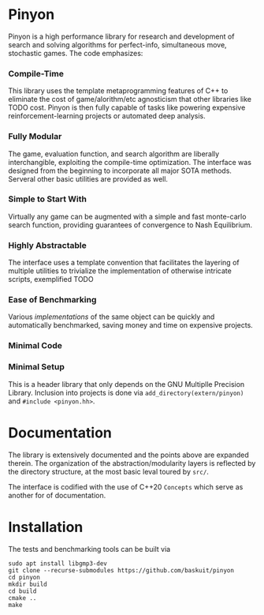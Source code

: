 
# Pinyon

Pinyon is a high performance library for research and development of search and solving algorithms for perfect-info, simultaneous move, stochastic games. The code emphasizes:

### Compile-Time
This library uses the template metaprogramming features of C++ to eliminate the cost of game/alorithm/etc agnosticism that other libraries like TODO cost. Pinyon is then fully capable of tasks like powering expensive reinforcement-learning projects or automated deep analysis.

### Fully Modular
The game, evaluation function, and search algorithm are liberally interchangible, exploiting the compile-time optimization. The interface was designed from the beginning to incorporate all major SOTA methods. Serveral other basic utilities are provided as well.

### Simple to Start With
Virtually any game can be augmented with a simple and fast monte-carlo search function, providing guarantees of convergence to Nash Equilibrium.

### Highly Abstractable
The interface uses a template convention that facilitates the layering of multiple utilities to trivialize the implementation of otherwise intricate scripts, exemplified TODO

### Ease of Benchmarking 
Various *implementations* of the same object can be quickly and automatically benchmarked, saving money and time on expensive projects.

### Minimal Code

### Minimal Setup
This is a header library that only depends on the GNU Multiplle Precision Library. Inclusion into projects is done via `add_directory(extern/pinyon)` and `#include <pinyon.hh>`. 

# Documentation
The library is extensively documented and the points above are expanded therein. The organization of the abstraction/modularity layers is reflected by the directory structure, at the most basic leval toured by `src/`.

The interface is codified with the use of C++20 `Concepts` which serve as another for of documentation.

# Installation
The tests and benchmarking tools can be built via
```
sudo apt install libgmp3-dev
git clone --recurse-submodules https://github.com/baskuit/pinyon
cd pinyon
mkdir build
cd build
cmake ..
make
```
